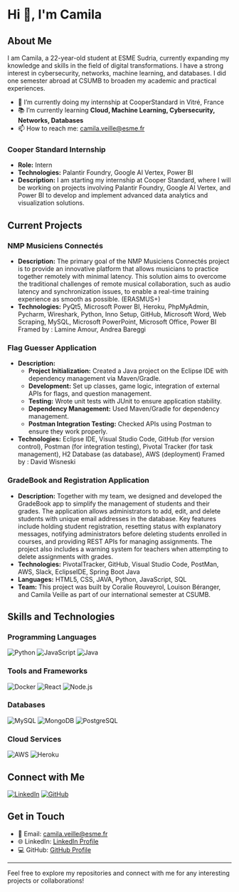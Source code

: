 # Hi 👋, I'm Camila

## About Me
I am Camila, a 22-year-old student at ESME Sudria, currently expanding my knowledge and skills in the field of digital transformations. I have a strong interest in cybersecurity, networks, machine learning, and databases. I did one semester abroad at CSUMB to broaden my academic and practical experiences.

- 🌟 I’m currently doing my internship at CooperStandard in Vitré, France
- 📚 I’m currently learning **Cloud, Machine Learning, Cybersecurity, Networks, Databases**
- 📫 How to reach me: [camila.veille@esme.fr](mailto:camila.veille@esme.fr)

### Cooper Standard Internship
- **Role:** Intern
- **Technologies:** Palantir Foundry, Google AI Vertex, Power BI
- **Description:** I am starting my internship at Cooper Standard, where I will be working on projects involving Palantir Foundry, Google AI Vertex, and Power BI to develop and implement advanced data analytics and visualization solutions.
  
## Current Projects

### NMP Musiciens Connectés
- **Description:** The primary goal of the NMP Musiciens Connectés project is to provide an innovative platform that allows musicians to practice together remotely with minimal latency. This solution aims to overcome the traditional challenges of remote musical collaboration, such as audio latency and synchronization issues, to enable a real-time training experience as smooth as possible. (ERASMUS+)
- **Technologies:** PyQt5, Microsoft Power BI, Heroku, PhpMyAdmin, Pycharm, Wireshark, Python, Inno Setup, GitHub, Microsoft Word, Web Scraping, MySQL, Microsoft PowerPoint, Microsoft Office, Power BI
  Framed by : Lamine Amour, Andrea Bareggi

### Flag Guesser Application
- **Description:** 
  - **Project Initialization:** Created a Java project on the Eclipse IDE with dependency management via Maven/Gradle.
  - **Development:** Set up classes, game logic, integration of external APIs for flags, and question management.
  - **Testing:** Wrote unit tests with JUnit to ensure application stability.
  - **Dependency Management:** Used Maven/Gradle for dependency management.
  - **Postman Integration Testing:** Checked APIs using Postman to ensure they work properly.
- **Technologies:** Eclipse IDE, Visual Studio Code, GitHub (for version control), Postman (for integration testing), Pivotal Tracker (for task management), H2 Database (as database), AWS (deployment)
  Framed by : David Wisneski
  
### GradeBook and Registration Application
- **Description:** Together with my team, we designed and developed the GradeBook app to simplify the management of students and their grades. The application allows administrators to add, edit, and delete students with unique email addresses in the database. Key features include holding student registration, resetting status with explanatory messages, notifying administrators before deleting students enrolled in courses, and providing REST APIs for managing assignments. The project also includes a warning system for teachers when attempting to delete assignments with grades.
- **Technologies:** PivotalTracker, GitHub, Visual Studio Code, PostMan, AWS, Slack, EclipseIDE, Spring Boot Java
- **Languages:** HTML5, CSS, JAVA, Python, JavaScript, SQL
- **Team:** This project was built by Coralie Rouveyrol, Louison Béranger, and Camila Veille as part of our international semester at CSUMB.

## Skills and Technologies

### Programming Languages
![Python](https://img.shields.io/badge/Python-%2314354C.svg?style=for-the-badge&logo=python&logoColor=white)
![JavaScript](https://img.shields.io/badge/JavaScript-%23323330.svg?style=for-the-badge&logo=javascript&logoColor=%23F7DF1E)
![Java](https://img.shields.io/badge/Java-%23ED8B00.svg?style=for-the-badge&logo=java&logoColor=white)

### Tools and Frameworks
![Docker](https://img.shields.io/badge/Docker-%230db7ed.svg?style=for-the-badge&logo=docker&logoColor=white)
![React](https://img.shields.io/badge/React-%2320232a.svg?style=for-the-badge&logo=react&logoColor=%2361DAFB)
![Node.js](https://img.shields.io/badge/Node.js-%23339933.svg?style=for-the-badge&logo=nodedotjs&logoColor=white)

### Databases
![MySQL](https://img.shields.io/badge/MySQL-%2300f.svg?style=for-the-badge&logo=mysql&logoColor=white)
![MongoDB](https://img.shields.io/badge/MongoDB-%2347A248.svg?style=for-the-badge&logo=mongodb&logoColor=white)
![PostgreSQL](https://img.shields.io/badge/PostgreSQL-%23336791.svg?style=for-the-badge&logo=postgresql&logoColor=white)

### Cloud Services
![AWS](https://img.shields.io/badge/AWS-%23232F3E.svg?style=for-the-badge&logo=amazonaws&logoColor=%23FF9900)
![Heroku](https://img.shields.io/badge/Heroku-%23430098.svg?style=for-the-badge&logo=heroku&logoColor=white)

## Connect with Me

[![LinkedIn](https://img.shields.io/badge/LinkedIn-%230077B5.svg?style=for-the-badge&logo=linkedin&logoColor=white)](https://www.linkedin.com/in/camilavlmd)
[![GitHub](https://img.shields.io/badge/GitHub-%23121011.svg?style=for-the-badge&logo=github&logoColor=white)](https://github.com/cvlmd)

## Get in Touch

- 📧 Email: [camila.veille@esme.fr](mailto:camila.veille@esme.fr)
- 🌐 LinkedIn: [LinkedIn Profile](https://www.linkedin.com/in/camilavlmd)
- 💻 GitHub: [GitHub Profile](https://github.com/cvlmd)

---

Feel free to explore my repositories and connect with me for any interesting projects or collaborations!
